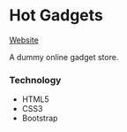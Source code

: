 # Hot Gadgets

[Website](https://sifatmoonjerin.github.io/hot-gadgets/)

A dummy online gadget store.

### Technology
- HTML5
- CSS3
- Bootstrap

